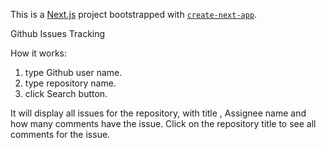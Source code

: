 This is a [Next.js](https://nextjs.org/) project bootstrapped with [`create-next-app`](https://github.com/vercel/next.js/tree/canary/packages/create-next-app).

Github Issues Tracking

How it works:

1. type Github user name.
2. type repository name.
3. click Search button.

It will display all issues for the repository, with title , Assignee name and how many comments have the issue.
Click on the repository title to see all comments for the issue.
